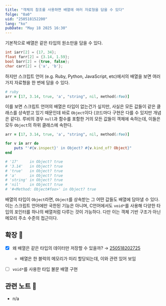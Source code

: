 ```yaml
---
title: "객체의 참조를 사용하면 배열에 여러 자료형을 담을 수 있다"
folge: "0a0"
uid: "250518152200"
lang: "ko"
pubDate: "May 18 2025 16:30"
---
```


기본적으로 배열은 같은 타입의 원소만을 담을 수 있다.
```cpp
int iarr[2] = {17, 34};
float farr[2] = {3.14, 1.59};
bool barr[2] = {true, false};
char carr[2] = {'a', 'b'};
```

하지만 스크립트 언어 (e.g. Ruby, Python, JavaScript, etc)에서의 배열을 보면 여러가지 자료형을 한 번에 담을 수 있다.
```ruby
# ruby 
arr = [17, 3.14, true, 'a', "string", nil, method(:foo)]
```

이를 보면 스크립트 언어의 배열은 타입이 없는건가 싶지만, 사실은 모든 값들이 같은 클래스를 상속받고 있기 때문인데 바로 `Object`이다 (코드마다 구현은 다를 수 있지만 개념은 같다). 루비의 경우 `null`과 함수를 포함한 거의 모든 값들이 객체에 속하는데, 이들은 모두 `Object`의 하위 클래스에 속한다.

```ruby
arr = [17, 3.14, true, 'a', "string", nil, method(:foo)]

for v in arr do
	puts "'#{v.inspect}' in Object? #{v.kind_of? Object}"
end

# '17'     in Object? true
# '3.14'   in Object? true
# 'true'   in Object? true
# 'a'      in Object? true
# 'string' in Object? true
# 'nil'    in Object? true
# '#<Method: Object#foo>' in Object? true
```

배열의 타입이 `Object`라면, `Object`를 상속받는 그 어떤 값들도 배열에 담아낼 수 있다. 이는 스크립트 언어에만 국한된 기능은 아니며, C언어에서도 `void*`를 사용해 다양한 타입의 포인터를 하나의 배열처럼 다루는 것이 가능하다. 다만 이는 객체 기반 구조가 아닌 메모리 주소 수준의 접근이다.

## 확장 🌱
- [x] 왜 배열은 같은 타입의 데이터만 저장할 수 있을까? → [250518202725](/note/250518202725)
  - 배열은 한 블럭의 메모리가 미리 할당되는데, 이와 관련 있어 보임
- [ ] `void*`를 사용한 타입 불문 배열 구현


## 관련 노트 📘
- n/a